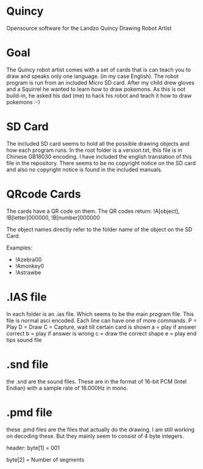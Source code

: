# Quincy
Opensource software for the Landzo Quincy Drawing Robot Artist

# Goal
The Quincy robot artist comes with a set of cards that is can teach you to draw and speaks only one language. (in my case English). The robot program is run from an included Micro SD card. After my child drew gloves and a Squirrel he wanted to learn how to draw pokemons. As this is not build-in, he asked his dad (me) to hack his robot and teach it how to draw pokemons :-)

# SD Card
The included SD card seems to hold all the possible drawing objects and how each program runs. In the root folder is a version.txt, this file is in Chinese GB18030 encoding. I have included the english translation of this file in the repository. There seems to be no copyright notice on the SD card and also no copyright notice is found in the included manuals.

# QRcode Cards
The cards have a QR code on them. The QR codes return: !A[object], !B[letter]000000, !B[number]000000

The object names directly refer to the folder name of the object on the SD Card.

Examples:
- !Azebra00
- !Amonkey0
- !Astrawbe

# .IAS file
In each folder is an .ias file. Which seems to be the main program file. This file is normal asci encoded.
Each line can have one of more commands.
P = Play
D = Draw
C = Capture, wait till certain card is shown
  a = play if answer correct
  b = play if answer is wrong
  c = draw the correct shape
  e = play end tips sound file
  
 # .snd file
 the .snd are the sound files. These are in the format of 16-bit PCM (Intel Endian) with a sample rate of 16.000Hz in mono.
 
 # .pmd file
 these .pmd files are the files that actually do the drawing. I am still working on decoding these. But they mainly seem to consist of 4 byte integers.

header:
byte[1] = 001

byte[2] = Number of segments